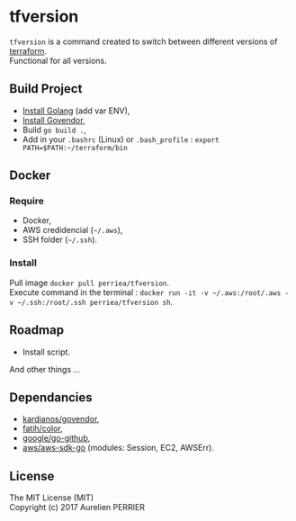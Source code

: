 # tfversion

`tfversion` is a command created to switch between different versions of [terraform](https://www.terraform.io).   
Functional for all versions.

## Build Project

- [Install Golang](https://golang.org/doc/install) (add var ENV),
- [Install Govendor](https://github.com/kardianos/govendor),
- Build `go build .`,
- Add in your `.bashrc` (Linux) or `.bash_profile` : `export PATH=$PATH:~/terraform/bin`

## Docker

### Require

- Docker,
- AWS credidencial (`~/.aws`),
- SSH folder (`~/.ssh`).

### Install

Pull image `docker pull perriea/tfversion`.   
Execute command in the terminal : `docker run -it -v ~/.aws:/root/.aws -v ~/.ssh:/root/.ssh perriea/tfversion sh`.   

## Roadmap

- Install script.

And other things ...

## Dependancies

- [kardianos/govendor](https://github.com/kardianos/govendor),
- [fatih/color](https://github.com/fatih/color),
- [google/go-github](https://github.com/google/go-github),
- [aws/aws-sdk-go](https://github.com/aws/aws-sdk-go) (modules: Session, EC2, AWSErr).

## License

The MIT License (MIT)   
Copyright (c) 2017 Aurelien PERRIER